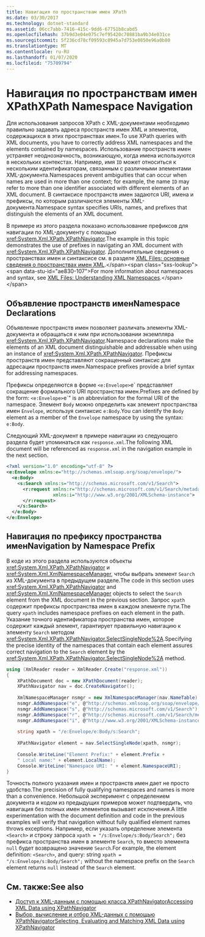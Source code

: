 ```yaml
---
title: Навигация по пространствам имен XPath
ms.date: 03/30/2017
ms.technology: dotnet-standard
ms.assetid: 06cc7abb-7416-415c-9dd6-67751b8cabd5
ms.openlocfilehash: 37b9d3e04e075c7ef95420c70881ba9b34e031ce
ms.sourcegitcommit: 5f236cd78cf09593c8945a7d753e0850e96a0b80
ms.translationtype: MT
ms.contentlocale: ru-RU
ms.lasthandoff: 01/07/2020
ms.locfileid: "75709794"
---
```

# <a name="xpath-namespace-navigation"></a><span data-ttu-id="ae830-102">Навигация по пространствам имен XPath</span><span class="sxs-lookup"><span data-stu-id="ae830-102">XPath Namespace Navigation</span></span>
<span data-ttu-id="ae830-103">Для использования запросов XPath с XML-документами необходимо правильно задавать адреса пространств имен XML и элементов, содержащихся в этих пространствах имен.</span><span class="sxs-lookup"><span data-stu-id="ae830-103">To use XPath queries with XML documents, you have to correctly address XML namespaces and the elements contained by namespaces.</span></span> <span data-ttu-id="ae830-104">Использование пространств имен устраняет неоднозначность, возникающую, когда имена используются в нескольких контекстах. Например, имя `ID` может относиться к нескольким идентификаторам, связанным с различными элементами XML-документа.</span><span class="sxs-lookup"><span data-stu-id="ae830-104">Namespaces prevent ambiguities that can occur when names are used in more than one context; for example, the name `ID` may refer to more than one identifier associated with different elements of an XML document.</span></span> <span data-ttu-id="ae830-105">В синтаксисе пространств имен задаются URI, имена и префиксы, по которым различаются элементы XML-документа.</span><span class="sxs-lookup"><span data-stu-id="ae830-105">Namespace syntax specifies URIs, names, and prefixes that distinguish the elements of an XML document.</span></span>  
  
 <span data-ttu-id="ae830-106">В примере из этого раздела показано использование префиксов для навигации по XML-документу с помощью <xref:System.Xml.XPath.XPathNavigator>.</span><span class="sxs-lookup"><span data-stu-id="ae830-106">The example in this topic demonstrates the use of prefixes in navigating an XML document with <xref:System.Xml.XPath.XPathNavigator>.</span></span> <span data-ttu-id="ae830-107">Дополнительные сведения о пространствах имен и синтаксисе см. в разделе [XML Files: основные сведения о пространствах имен XML](https://docs.microsoft.com/previous-versions/dotnet/articles/bb986013(v=msdn.10)).</span><span class="sxs-lookup"><span data-stu-id="ae830-107">For more information about namespaces and syntax, see [XML Files: Understanding XML Namespaces](https://docs.microsoft.com/previous-versions/dotnet/articles/bb986013(v=msdn.10)).</span></span>  
  
## <a name="namespace-declarations"></a><span data-ttu-id="ae830-108">Объявление пространств имен</span><span class="sxs-lookup"><span data-stu-id="ae830-108">Namespace Declarations</span></span>  
 <span data-ttu-id="ae830-109">Объявление пространств имен позволяет различать элементы XML-документа и обращаться к ним при использовании экземпляра <xref:System.Xml.XPath.XPathNavigator>.</span><span class="sxs-lookup"><span data-stu-id="ae830-109">Namespace declarations make the elements of an XML document distinguishable and addressable when using an instance of <xref:System.Xml.XPath.XPathNavigator>.</span></span> <span data-ttu-id="ae830-110">Префиксы пространств имен представляют сокращенный синтаксис для адресации пространств имен.</span><span class="sxs-lookup"><span data-stu-id="ae830-110">Namespace prefixes provide a brief syntax for addressing namespaces.</span></span>  
  
 <span data-ttu-id="ae830-111">Префиксы определяются в форме `<e:Envelope>`e\` представляет сокращение формального URI пространства имен.</span><span class="sxs-lookup"><span data-stu-id="ae830-111">Prefixes are defined by the form: `<e:Envelope>`e\`" is an abbreviation for the formal URI of the namespace.</span></span> <span data-ttu-id="ae830-112">Элемент `Body` можно определить как элемент пространства имен `Envelope`, используя синтаксис `e:Body`.</span><span class="sxs-lookup"><span data-stu-id="ae830-112">You can identify the `Body` element as a member of the `Envelope` namespace by using the syntax: `e:Body`.</span></span>  
  
 <span data-ttu-id="ae830-113">Следующий XML-документ в примере навигации из следующего раздела будет упоминаться как `response.xml`.</span><span class="sxs-lookup"><span data-stu-id="ae830-113">The following XML document will be referenced as `response.xml` in the navigation example in the next section.</span></span>  
  
```xml  
<?xml version="1.0" encoding="utf-8" ?>  
<e:Envelope xmlns:e="http://schemas.xmlsoap.org/soap/envelope/">  
  <e:Body>  
    <s:Search xmlns:s="http://schemas.microsoft.com/v1/Search">  
      <r:request xmlns:r="http://schemas.microsoft.com/v1/Search/metadata"   
                 xmlns:i="http://www.w3.org/2001/XMLSchema-instance">  
      </r:request>  
    </s:Search>  
  </e:Body>  
</e:Envelope>  
```  
  
## <a name="navigation-by-namespace-prefix"></a><span data-ttu-id="ae830-114">Навигация по префиксу пространства имен</span><span class="sxs-lookup"><span data-stu-id="ae830-114">Navigation by Namespace Prefix</span></span>  
 <span data-ttu-id="ae830-115">В коде из этого раздела используются объекты <xref:System.Xml.XPath.XPathNavigator> и <xref:System.Xml.XmlNamespaceManager>, чтобы выбрать элемент `Search` из XML-документа в предыдущем разделе.</span><span class="sxs-lookup"><span data-stu-id="ae830-115">The code in this section uses <xref:System.Xml.XPath.XPathNavigator> and <xref:System.Xml.XmlNamespaceManager> objects to select the `Search` element from the XML document in the previous section.</span></span> <span data-ttu-id="ae830-116">Запрос `xpath` содержит префиксы пространства имен в каждом элементе пути.</span><span class="sxs-lookup"><span data-stu-id="ae830-116">The query `xpath` includes namespace prefixes on each element in the path.</span></span> <span data-ttu-id="ae830-117">Указание точного идентификатора пространства имен, которое содержит каждый элемент, гарантирует правильную навигацию к элементу `Search` методом <xref:System.Xml.XPath.XPathNavigator.SelectSingleNode%2A>.</span><span class="sxs-lookup"><span data-stu-id="ae830-117">Specifying the precise identity of the namespaces that contain each element assures correct navigation to the `Search` element by the <xref:System.Xml.XPath.XPathNavigator.SelectSingleNode%2A> method.</span></span>  
  
```csharp  
using (XmlReader reader = XmlReader.Create("response.xml"))  
{  
    XPathDocument doc = new XPathDocument(reader);  
    XPathNavigator nav = doc.CreateNavigator();
  
    XmlNamespaceManager nsmgr = new XmlNamespaceManager(nav.NameTable);  
    nsmgr.AddNamespace("e", @"http://schemas.xmlsoap.org/soap/envelope/");  
    nsmgr.AddNamespace("s", @"http://schemas.microsoft.com/v1/Search");  
    nsmgr.AddNamespace("r", @"http://schemas.microsoft.com/v1/Search/metadata");  
    nsmgr.AddNamespace("i", @"http://www.w3.org/2001/XMLSchema-instance");  
  
    string xpath = "/e:Envelope/e:Body/s:Search";  
  
    XPathNavigator element = nav.SelectSingleNode(xpath, nsmgr);  
  
    Console.WriteLine("Element Prefix:" + element.Prefix +   
    " Local name:" + element.LocalName);  
    Console.WriteLine("Namespace URI: " + element.NamespaceURI);  
}  
```  
  
 <span data-ttu-id="ae830-118">Точность полного указания имен и пространств имен дает не просто удобство.</span><span class="sxs-lookup"><span data-stu-id="ae830-118">The precision of fully qualifying namespaces and names is more than a convenience.</span></span> <span data-ttu-id="ae830-119">Небольшой эксперимент с определением документа и кодом из предыдущих примеров может подтвердить, что навигация без полных имен элементов вызывает исключения.</span><span class="sxs-lookup"><span data-stu-id="ae830-119">A little experimentation with the document definition and code in the previous examples will verify that navigation without fully qualified element names throws exceptions.</span></span> <span data-ttu-id="ae830-120">Например, если указать определение элемента `<Search>` и строку запроса `xpath = "/s:Envelope/s:Body/Search";` без префикса пространства имен в элементе `Search`, то вместо элемента `null` будет возвращено значение `Search`.</span><span class="sxs-lookup"><span data-stu-id="ae830-120">For example, the element definition: `<Search>`, and query: string `xpath = "/s:Envelope/s:Body/Search";` without the namespace prefix on the `Search` element returns `null` instead of the `Search` element.</span></span>  
  
## <a name="see-also"></a><span data-ttu-id="ae830-121">См. также:</span><span class="sxs-lookup"><span data-stu-id="ae830-121">See also</span></span>

- [<span data-ttu-id="ae830-122">Доступ к XML-данным с помощью класса XPathNavigator</span><span class="sxs-lookup"><span data-stu-id="ae830-122">Accessing XML Data using XPathNavigator</span></span>](../../../../docs/standard/data/xml/accessing-xml-data-using-xpathnavigator.md)
- [<span data-ttu-id="ae830-123">Выбор, вычисление и отбор XML-данных с помощью XPathNavigator</span><span class="sxs-lookup"><span data-stu-id="ae830-123">Selecting, Evaluating and Matching XML Data using XPathNavigator</span></span>](../../../../docs/standard/data/xml/selecting-evaluating-and-matching-xml-data-using-xpathnavigator.md)
